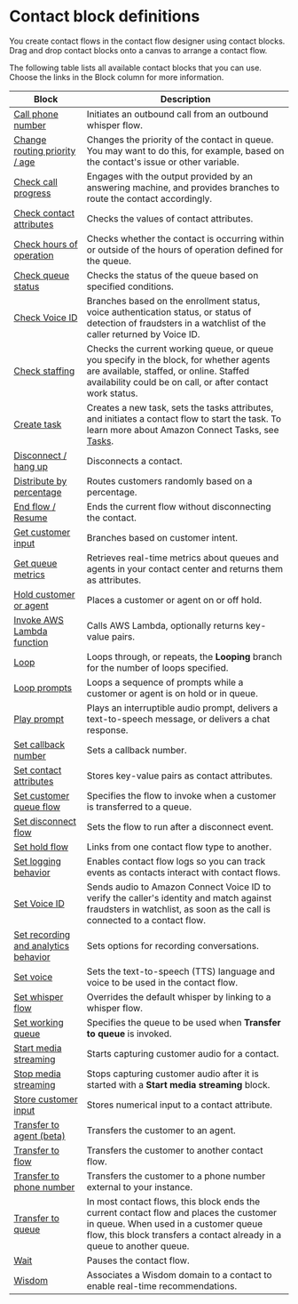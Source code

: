 # Contact block definitions<a name="contact-block-definitions"></a>

You create contact flows in the contact flow designer using contact blocks\. Drag and drop contact blocks onto a canvas to arrange a contact flow\. 

The following table lists all available contact blocks that you can use\. Choose the links in the Block column for more information\. 


| Block | Description | 
| --- | --- | 
| [Call phone number](call-phone-number.md)  | Initiates an outbound call from an outbound whisper flow\. | 
|  [Change routing priority / age](change-routing-priority.md)   |  Changes the priority of the contact in queue\. You may want to do this, for example, based on the contact's issue or other variable\.  | 
|  [Check call progress](check-call-progress.md)   |  Engages with the output provided by an answering machine, and provides branches to route the contact accordingly\.  | 
|  [Check contact attributes](check-contact-attributes.md)   |  Checks the values of contact attributes\.  | 
|   [Check hours of operation](check-hours-of-operation.md)  |  Checks whether the contact is occurring within or outside of the hours of operation defined for the queue\.  | 
|   [Check queue status](check-queue-status.md)   |  Checks the status of the queue based on specified conditions\.  | 
|   [Check Voice ID](check-voice-id.md)   |  Branches based on the enrollment status, voice authentication status, or status of detection of fraudsters in a watchlist of the caller returned by Voice ID\.  | 
|   [Check staffing](check-staffing.md)   |  Checks the current working queue, or queue you specify in the block, for whether agents are available, staffed, or online\. Staffed availability could be on call, or after contact work status\.  | 
|   [Create task](create-task-block.md)   |  Creates a new task, sets the tasks attributes, and initiates a contact flow to start the task\. To learn more about Amazon Connect Tasks, see [Tasks](tasks.md)\.   | 
|  [Disconnect / hang up](disconnect-hang-up.md)  |  Disconnects a contact\.  | 
|   [Distribute by percentage](distribute-by-percentage.md)   |  Routes customers randomly based on a percentage\.  | 
|   [End flow / Resume](end-flow-resume.md)   |  Ends the current flow without disconnecting the contact\.  | 
|   [Get customer input](get-customer-input.md)   |  Branches based on customer intent\.  | 
| [Get queue metrics](get-queue-metrics.md) | Retrieves real\-time metrics about queues and agents in your contact center and returns them as attributes\. | 
|  [Hold customer or agent](hold-customer-agent.md)  |  Places a customer or agent on or off hold\.  | 
|  [Invoke AWS Lambda function](invoke-lambda-function-block.md)  |  Calls AWS Lambda, optionally returns key\-value pairs\.  | 
|  [Loop](loop.md)  |  Loops through, or repeats, the **Looping** branch for the number of loops specified\.  | 
|  [Loop prompts](loop-prompts.md)  |  Loops a sequence of prompts while a customer or agent is on hold or in queue\.   | 
|   [Play prompt](play.md)  |  Plays an interruptible audio prompt, delivers a text\-to\-speech message, or delivers a chat response\.  | 
|   [Set callback number](set-callback-number.md)   |  Sets a callback number\.  | 
|   [Set contact attributes](set-contact-attributes.md)   |  Stores key\-value pairs as contact attributes\.  | 
|  [Set customer queue flow](set-customer-queue-flow.md)  |  Specifies the flow to invoke when a customer is transferred to a queue\.  | 
|   [Set disconnect flow](set-disconnect-flow.md)   |  Sets the flow to run after a disconnect event\.  | 
|   [Set hold flow](set-hold-flow.md)   |  Links from one contact flow type to another\.  | 
|   [Set logging behavior](set-logging-behavior.md)   |  Enables contact flow logs so you can track events as contacts interact with contact flows\.  | 
|   [Set Voice ID](set-voice-id.md)   |  Sends audio to Amazon Connect Voice ID to verify the caller's identity and match against fraudsters in watchlist, as soon as the call is connected to a contact flow\.   | 
|   [Set recording and analytics behavior](set-recording-behavior.md)  |  Sets options for recording conversations\.  | 
|  [Set voice](set-voice.md)   |  Sets the text\-to\-speech \(TTS\) language and voice to be used in the contact flow\.  | 
|   [Set whisper flow](set-whisper-flow.md)  |  Overrides the default whisper by linking to a whisper flow\.  | 
|   [Set working queue](set-working-queue.md)   |  Specifies the queue to be used when **Transfer to queue** is invoked\.  | 
|  [Start media streaming](start-media-streaming.md)  | Starts capturing customer audio for a contact\. | 
|  [Stop media streaming](stop-media-streaming.md)  | Stops capturing customer audio after it is started with a **Start media streaming** block\. | 
|   [Store customer input](store-customer-input.md)   |  Stores numerical input to a contact attribute\.  | 
|   [Transfer to agent \(beta\)](transfer-to-agent-block.md)  |  Transfers the customer to an agent\.  | 
|   [Transfer to flow](transfer-to-flow.md)  |  Transfers the customer to another contact flow\.  | 
|   [Transfer to phone number](transfer-to-phone-number.md)  |  Transfers the customer to a phone number external to your instance\.  | 
|   [Transfer to queue](transfer-to-queue.md)   |  In most contact flows, this block ends the current contact flow and places the customer in queue\. When used in a customer queue flow, this block transfers a contact already in a queue to another queue\.  | 
|   [Wait](wait.md)  |  Pauses the contact flow\.  | 
|   [Wisdom](wisdom.md)  |  Associates a Wisdom domain to a contact to enable real\-time recommendations\.  | 
